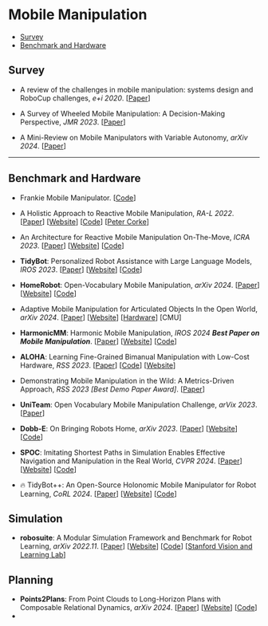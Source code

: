 # Mobile Manipulation

- [Survey](#Survey)
- [Benchmark and Hardware](#Benchmark-and-Hardware)

## Survey

- A review of the challenges in mobile manipulation: systems design and RoboCup challenges, *e+i 2020*. [[Paper](https://link.springer.com/article/10.1007/s00502-020-00823-8)]

- A Survey of Wheeled Mobile Manipulation: A Decision-Making Perspective, *JMR 2023*. [[Paper](https://par.nsf.gov/biblio/10393722-survey-wheeled-mobile-manipulation-decision-making-perspective)]
- A Mini-Review on Mobile Manipulators with Variable Autonomy, *arXiv 2024*. [[Paper](https://arxiv.org/abs/2408.10887v1)]

---

## Benchmark and Hardware

- Frankie Mobile Manipulator. [[Code](https://github.com/qcr/frankie_docs)]

- A Holistic Approach to Reactive Mobile Manipulation, *RA-L 2022*. [[Paper](https://arxiv.org/abs/2109.04749)] [[Website](https://jhavl.github.io/holistic/)] [[Code](https://github.com/petercorke/robotics-toolbox-python)] [[Peter Corke](https://petercorke.com/)]
- An Architecture for Reactive Mobile Manipulation On-The-Move, *ICRA 2023*. [[Paper](https://arxiv.org/abs/2212.06991)] [[Website](https://benburgesslimerick.github.io/ManipulationOnTheMove/)] [[Code](https://github.com/petercorke/robotics-toolbox-python)]

- **TidyBot**: Personalized Robot Assistance with Large Language Models, *IROS 2023*. [[Paper](https://arxiv.org/abs/2305.05658)] [[Website](https://tidybot.cs.princeton.edu/)] [[Code](https://github.com/jimmyyhwu/tidybot)]

- **HomeRobot**: Open-Vocabulary Mobile Manipulation, *arXiv 2024*. [[Paper](https://arxiv.org/abs/2306.11565)] [[Website](https://ovmm.github.io/)] [[Code](https://github.com/facebookresearch/home-robot)]
- Adaptive Mobile Manipulation for Articulated Objects In the Open World, *arXiv 2024*. [[Paper](https://arxiv.org/abs/2401.14403)] [[Website](https://open-world-mobilemanip.github.io/)] [[Hardware](https://docs.google.com/document/d/1K-kaQOZlZo8KfSAbSQ2UT9FPeuhHLlUQbBx5N5LfN8Y/edit?tab=t.0)] [CMU]
- **HarmonicMM**: Harmonic Mobile Manipulation, *IROS 2024 **Best Paper on Mobile Manipulation***. [[Paper](https://arxiv.org/abs/2312.06639)] [[Website](https://rchalyang.github.io/HarmonicMM/)] [[Code](https://github.com/RchalYang/harmonic_mobile_manipulation)]
- **ALOHA**: Learning Fine-Grained Bimanual Manipulation with Low-Cost Hardware, *RSS 2023*. [[Paper](https://arxiv.org/abs/2304.13705)] [[Code](https://github.com/tonyzhaozh/aloha)] [[Website](https://tonyzhaozh.github.io/aloha/)]
- Demonstrating Mobile Manipulation in the Wild: A Metrics-Driven Approach, *RSS 2023 [Best Demo Paper Award]*. [[Paper](https://arxiv.org/abs/2401.01474)]
- **UniTeam**: Open Vocabulary Mobile Manipulation Challenge, *arVix 2023*. [[Paper](https://arxiv.org/abs/2312.08611)]
- **Dobb-E**: On Bringing Robots Home, *arXiv 2023*. [[Paper](https://arxiv.org/abs/2311.16098)] [[Website](https://dobb-e.com/)] [[Code](https://github.com/notmahi/dobb-e)]
- **SPOC**: Imitating Shortest Paths in Simulation Enables Effective Navigation and Manipulation in the Real World, *CVPR 2024*. [[Paper](https://arxiv.org/abs/2312.02976)] [[Website](https://spoc-robot.github.io/)] [[Code](https://github.com/allenai/spoc-robot-training)]
- :fire: TidyBot++: An Open-Source Holonomic Mobile Manipulator for Robot Learning, *CoRL 2024*. [[Paper](https://arxiv.org/abs/2412.10447)] [[Website](https://tidybot2.github.io/)] [[Code](https://github.com/jimmyyhwu/tidybot2)]



## Simulation

- **robosuite**: A Modular Simulation Framework and Benchmark for Robot Learning, *arXiv 2022.11*. [[Paper](https://arxiv.org/abs/2009.12293)] [[Website](https://robosuite.ai/)] [[Code](https://github.com/ARISE-Initiative/robosuite)] [[Stanford Vision and Learning Lab](http://svl.stanford.edu/)]



## Planning

- **Points2Plans**: From Point Clouds to Long-Horizon Plans with Composable Relational Dynamics, *arXiv 2024*. [[Paper](https://arxiv.org/abs/2408.14769)] [[Website](https://sites.google.com/stanford.edu/points2plans)] [[Code](https://github.com/yixuanhuang98/Points2Plans)]
- 

